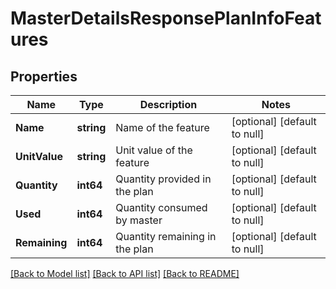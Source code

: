 # MasterDetailsResponsePlanInfoFeatures

## Properties
Name | Type | Description | Notes
------------ | ------------- | ------------- | -------------
**Name** | **string** | Name of the feature | [optional] [default to null]
**UnitValue** | **string** | Unit value of the feature | [optional] [default to null]
**Quantity** | **int64** | Quantity provided in the plan | [optional] [default to null]
**Used** | **int64** | Quantity consumed by master | [optional] [default to null]
**Remaining** | **int64** | Quantity remaining in the plan | [optional] [default to null]

[[Back to Model list]](../README.md#documentation-for-models) [[Back to API list]](../README.md#documentation-for-api-endpoints) [[Back to README]](../README.md)


